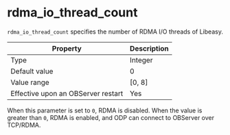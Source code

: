 rdma_io_thread_count
=========================================

`rdma_io_thread_count` specifies the number of RDMA I/O threads of Libeasy.


| **Property** | **Description** |
|------------------|---------|
| Type | Integer |
| Default value | 0 |
| Value range | \[0, 8\] |
| Effective upon an OBServer restart | Yes |



When this parameter is set to `0`, RDMA is disabled. When the value is greater than `0`, RDMA is enabled, and ODP can connect to OBServer over TCP/RDMA.
